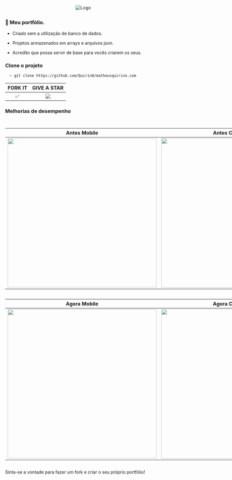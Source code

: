 <div align="center">
  
![Logo](https://media.discordapp.net/attachments/570478999952687114/929601854948655134/Screenshot.png?width=880&height=467)

</div>

##
### 🚀 Meu portfólio.

- Criado sem a utilização de banco de dados.

- Projetos armazenados em arrays e arquivos json.

- Acredito que possa servir de base para vocês criarem os seus.

### Clone o projeto

```bash
  > git clone https://github.com/Quirin0/matheusquirino.com
```
<div align="center">

| FORK IT |  GIVE A STAR           |
| :-----------: | :--------------------------------: |
|       ✅        |   <img src="https://img.shields.io/github/forks/quirin0/matheusquirino.website?color=blueviolet&logo=forks&style=for-the-badge">        |

</div>

### Melhorias de desempenho

##

<div style="display:inline-block;">

| Antes Mobile |  Antes Computador         |
| :-----------: | :--------------------------------: |
| <img width="480" src="https://media.discordapp.net/attachments/570478999952687114/929830473453170758/antes-mobile.png"> | <img width="482" src="https://media.discordapp.net/attachments/570478999952687114/929830473771933726/antes-pc.png"> |

</div>

<div style="display:inline-block;">

| Agora Mobile |  Agora Computador         |
| :-----------: | :--------------------------------: |
| <img width="480" src="https://media.discordapp.net/attachments/570478999952687114/929830504029638776/now-mobile.png"> | <img width="482" src="https://media.discordapp.net/attachments/570478999952687114/929830503777988668/now-pc.png"> |
  
</div>
<p>Sinta-se a vontade para fazer um fork e criar o seu próprio portfólio!</p>
